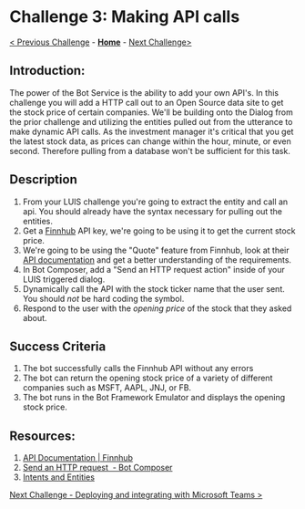 # Challenge 3: Making API calls
[< Previous Challenge](./Challenge2-LUIS.md) - **[Home](../readme.md)** - [Next Challenge>](./Challenge4-Deployment.md)
## Introduction:

The power of the Bot Service is the ability to add your own API's. In this challenge you will add a HTTP call out to an Open Source data site to get the stock price of certain companies. We'll be building onto the Dialog from the prior challenge and utilizing the entities pulled out from the utterance to make dynamic API calls. As the investment manager it's critical that you get the latest stock data, as prices can change within the hour, minute, or even second. Therefore pulling from a database won't be sufficient for this task.



## Description

1. From your LUIS challenge you're going to extract the entity and call an api. You should already have the syntax necessary for pulling out the entities.
2. Get a [Finnhub](https://finnhub.io/dashboard) API key, we're going to be using it to get the current stock price.
3. We're going to be using the "Quote" feature from Finnhub, look at their [API documentation](https://finnhub.io/docs/api#quote) and get a better understanding of the requirements.
4. In Bot Composer, add a "Send an HTTP request action" inside of your LUIS triggered dialog. 
5. Dynamically call the API with the stock ticker name that the user sent. You should *not* be hard coding the symbol.
7. Respond to the user with the *opening price* of the stock that they asked about.

## Success Criteria
1. The bot successfully calls the Finnhub API without any errors
2. The bot can return the opening stock price of a variety of different companies such as MSFT, AAPL, JNJ, or FB. 
2. The bot runs in the Bot Framework Emulator and displays the opening stock price.

## Resources:
1. [API Documentation | Finnhub](https://finnhub.io/docs/api)
2. [Send an HTTP request  - Bot Composer](https://docs.microsoft.com/en-us/composer/how-to-send-http-request)
3. [Intents and Entities](https://docs.microsoft.com/en-us/composer/how-to-define-intent-entity)

[Next Challenge - Deploying and integrating with Microsoft Teams >](./Challenge4-Deployment.md)
